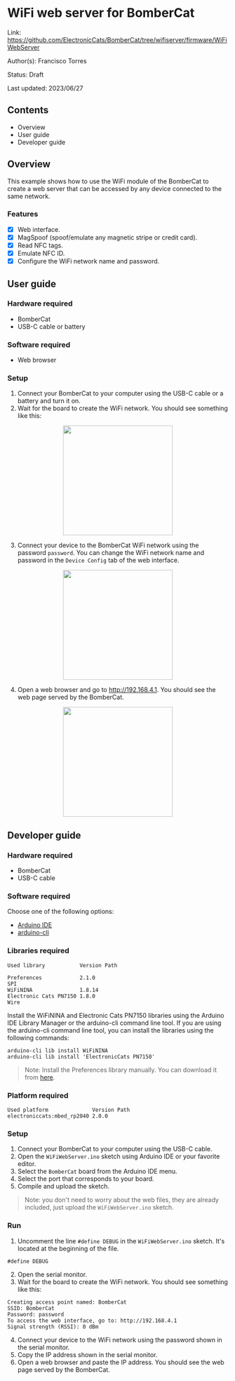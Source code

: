 # WiFi web server for BomberCat

Link: https://github.com/ElectronicCats/BomberCat/tree/wifiserver/firmware/WiFiWebServer

Author(s): Francisco Torres

Status: Draft

Last updated: 2023/06/27

## Contents

* Overview
* User guide
* Developer guide

## Overview

This example shows how to use the WiFi module of the BomberCat to create a web server that can be accessed by any device connected to the same network.

### Features

- [x] Web interface.
- [x] MagSpoof (spoof/emulate any magnetic stripe or credit card).
- [x] Read NFC tags.
- [x] Emulate NFC ID.
- [x] Configure the WiFi network name and password.

## User guide

### Hardware required

* BomberCat
* USB-C cable or battery

### Software required

* Web browser

### Setup

1. Connect your BomberCat to your computer using the USB-C cable or a battery and turn it on.
2. Wait for the board to create the WiFi network. You should see something like this:

<p align="center">
	<img src="sources/Screenshot_1.png" width=250>
</p>

3. Connect your device to the BomberCat WiFi network using the password `password`. You can change the WiFi network name and password in the `Device Config` tab of the web interface.

<p align="center">
	<img src="sources/Screenshot_2.png" width=250>
</p>

4. Open a web browser and go to http://192.168.4.1. You should see the web page served by the BomberCat.

<p align="center">
	<img src="sources/Screenshot_3.png" width=250>
</p>

## Developer guide

### Hardware required

* BomberCat
* USB-C cable

### Software required

Choose one of the following options:

* [Arduino IDE](https://www.arduino.cc/en/main/software)
* [arduino-cli](https://arduino.github.io/arduino-cli/latest/installation/)

### Libraries required

```
Used library           Version Path

Preferences            2.1.0
SPI
WiFiNINA               1.8.14
Electronic Cats PN7150 1.8.0
Wire
```

Install the WiFiNINA and Electronic Cats PN7150 libraries using the Arduino IDE Library Manager or the arduino-cli command line tool. If you are using the arduino-cli command line tool, you can install the libraries using the following commands:
```
arduino-cli lib install WiFiNINA
arduino-cli lib install 'ElectronicCats PN7150'
```

> Note: Install the Preferences library manually. You can download it from [here](https://github.com/ElectronicCats/Preferences.git).

### Platform required

```
Used platform              Version Path
electroniccats:mbed_rp2040 2.0.0
```

### Setup

1. Connect your BomberCat to your computer using the USB-C cable.
2. Open the `WiFiWebServer.ino` sketch using Arduino IDE or your favorite editor.
3. Select the `BomberCat` board from the Arduino IDE menu.
4. Select the port that corresponds to your board.
5. Compile and upload the sketch.

> Note: you don't need to worry about the web files, they are already included, just upload the `WiFiWebServer.ino` sketch.

### Run

1. Uncomment the line `#define DEBUG` in the `WiFiWebServer.ino` sketch. It's located at the beginning of the file.
```
#define DEBUG
```

2. Open the serial monitor.
3. Wait for the board to create the WiFi network. You should see something like this:
```
Creating access point named: BomberCat
SSID: BomberCat
Password: password
To access the web interface, go to: http://192.168.4.1
Signal strength (RSSI): 0 dBm
```
4. Connect your device to the WiFi network using the password shown in the serial monitor.
5. Copy the IP address shown in the serial monitor.
6. Open a web browser and paste the IP address. You should see the web page served by the BomberCat.
